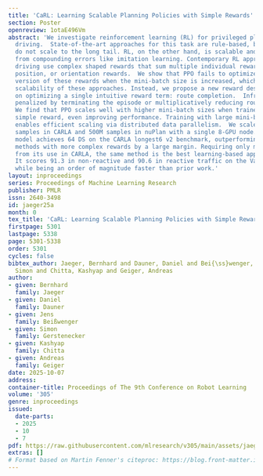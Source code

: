 ```yaml
---
title: 'CaRL: Learning Scalable Planning Policies with Simple Rewards'
section: Poster
openreview: 1otaE496Vm
abstract: 'We investigate reinforcement learning (RL) for privileged planning in autonomous
  driving.  State-of-the-art approaches for this task are rule-based, but these methods
  do not scale to the long tail. RL, on the other hand, is scalable and does not suffer
  from compounding errors like imitation learning. Contemporary RL approaches for
  driving use complex shaped rewards that sum multiple individual rewards, \eg progress,
  position, or orientation rewards.  We show that PPO fails to optimize a popular
  version of these rewards when the mini-batch size is increased, which limits the
  scalability of these approaches. Instead, we propose a new reward design based primarily
  on optimizing a single intuitive reward term: route completion.  Infractions are
  penalized by terminating the episode or multiplicatively reducing route completion.
  We find that PPO scales well with higher mini-batch sizes when trained with our
  simple reward, even improving performance. Training with large mini-batch sizes
  enables efficient scaling via distributed data parallelism.  We scale PPO to 300M
  samples in CARLA and 500M samples in nuPlan with a single 8-GPU node. The resulting
  model achieves 64 DS on the CARLA longest6 v2 benchmark, outperforming other RL
  methods with more complex rewards by a large margin. Requiring only minimal adaptations
  from its use in CARLA, the same method is the best learning-based approach on nuPlan.
  It scores 91.3 in non-reactive and 90.6 in reactive traffic on the Val14 benchmark
  while being an order of magnitude faster than prior work.'
layout: inproceedings
series: Proceedings of Machine Learning Research
publisher: PMLR
issn: 2640-3498
id: jaeger25a
month: 0
tex_title: 'CaRL: Learning Scalable Planning Policies with Simple Rewards'
firstpage: 5301
lastpage: 5338
page: 5301-5338
order: 5301
cycles: false
bibtex_author: Jaeger, Bernhard and Dauner, Daniel and Bei{\ss}wenger, Jens and Gerstenecker,
  Simon and Chitta, Kashyap and Geiger, Andreas
author:
- given: Bernhard
  family: Jaeger
- given: Daniel
  family: Dauner
- given: Jens
  family: Beißwenger
- given: Simon
  family: Gerstenecker
- given: Kashyap
  family: Chitta
- given: Andreas
  family: Geiger
date: 2025-10-07
address:
container-title: Proceedings of The 9th Conference on Robot Learning
volume: '305'
genre: inproceedings
issued:
  date-parts:
  - 2025
  - 10
  - 7
pdf: https://raw.githubusercontent.com/mlresearch/v305/main/assets/jaeger25a/jaeger25a.pdf
extras: []
# Format based on Martin Fenner's citeproc: https://blog.front-matter.io/posts/citeproc-yaml-for-bibliographies/
---
```

